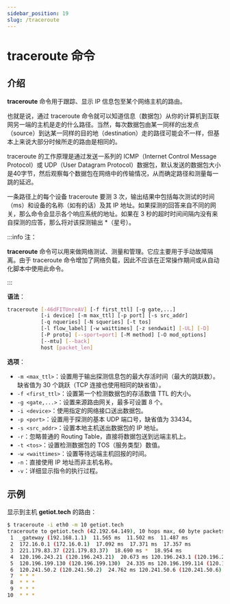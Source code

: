```yaml
---
sidebar_position: 19
slug: /traceroute
---
```


# traceroute 命令



## 介绍

**traceroute** 命令用于跟踪、显示 IP 信息包至某个网络主机的路由。

也就是说，通过 traceroute 命令就可以知道信息（数据包）从你的计算机到互联网另一端的主机是走的什么路径。当然，每次数据包由某一同样的出发点（source）到达某一同样的目的地（destination）走的路径可能会不一样，但基本上来说大部分时候所走的路由是相同的。

traceroute 的工作原理是通过发送一系列的 ICMP（Internet Control Message Protocol）或 UDP（User Datagram Protocol）数据包，默认发送的数据包大小是40字节，然后观察每个数据包在网络中的传输情况，从而确定路径和测量每一跳的延迟。

一条路径上的每个设备 traceroute 要测 3 次，输出结果中包括每次测试的时间（ms）和设备的名称（如有的话）及其 IP 地址。如果探测的回答来自不同的网关，那么命令会显示各个响应系统的地址。如果在 3 秒的超时时间间隔内没有来自探测的应答，那么将对该探测输出 *（星号）。

:::info 注：

**traceroute** 命令可以用来做网络测试、测量和管理。它应主要用于手动故障隔离。由于 traceroute 命令增加了网络负载，因此不应该在正常操作期间或从自动化脚本中使用此命令。

:::

**语法**：

```bash
traceroute [-46dFITUnreAV] [-f first_ttl] [-g gate,...]
           [-i device] [-m max_ttl] [-p port] [-s src_addr]
           [-q nqueries] [-N squeries] [-t tos]
           [-l flow_label] [-w waittimes] [-z sendwait] [-UL] [-D]
           [-P proto] [--sport=port] [-M method] [-O mod_options]
           [--mtu] [--back]
           host [packet_len]
```

**选项**：

- `-m <max_ttl>`：设置用于输出探测信息包的最大存活时间（最大的跳跃数）。缺省值为 30 个跳跃（TCP 连接也使用相同的缺省值）。
- `-f <first_ttl>`：设置第一个检测数据包的存活数值 TTL 的大小。
- `-g <gate,...>`：设置来源路由网关，最多可设置 8 个。
- `-i <device>`：使用指定的网络接口送出数据包。
- `-p <port>`：设置用于探测的基本 UDP 端口号，缺省值为 33434。
- `-s <src_addr>`：设置本地主机送出数据包的 IP 地址。
- `-r`：忽略普通的 Routing Table，直接将数据包送到远端主机上。
- `-t <tos>`：设置检测数据包的 TOS（服务类型）数值。
- `-w <waittimes>`：设置等待远端主机回报的时间。
- `-n`：直接使用 IP 地址而非主机名称。
- `-v`：详细显示指令的执行过程。



## 示例

显示到主机 **getiot.tech** 的路由：

```bash
$ traceroute -i eth0 -m 10 getiot.tech
traceroute to getiot.tech (42.192.64.149), 10 hops max, 60 byte packets
 1  _gateway (192.168.1.1)  11.565 ms  11.502 ms  11.487 ms
 2  172.16.0.1 (172.16.0.1)  17.092 ms  17.371 ms  17.357 ms
 3  221.179.83.37 (221.179.83.37)  18.690 ms *  18.954 ms
 4  120.196.243.21 (120.196.243.21)  20.673 ms 120.196.243.1 (120.196.243.1)  20.989 ms 120.196.243.21 (120.196.243.21)  19.925 ms
 5  120.196.199.130 (120.196.199.130)  24.335 ms 120.196.199.114 (120.196.199.114)  24.569 ms 120.196.199.122 (120.196.199.122)  23.758 ms
 6  120.241.50.2 (120.241.50.2)  24.762 ms 120.241.50.6 (120.241.50.6)  13.892 ms  12.839 ms
 7  * * *
 8  * * *
 9  * * *
10  * * *
```

